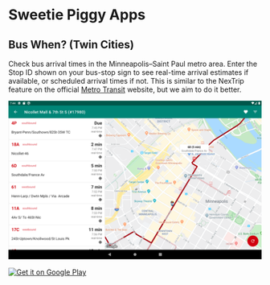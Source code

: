 # Sweetie Piggy Apps

## Bus When? (Twin Cities)

Check bus arrival times in the Minneapolis–Saint Paul metro area.
Enter the Stop ID shown on your bus-stop sign to see real-time arrival
estimates if available, or scheduled arrival times if not. This is
similar to the NexTrip feature on the official [Metro
Transit](https://www.metrotransit.org/) website, but we aim to do it
better.

![Screenshot](screenshots/screenshot_tablet.png)

<a href='https://play.google.com/store/apps/details?id=com.sweetiepiggy.buswhentwincities'><img height=90 alt='Get it on Google Play' src='https://play.google.com/intl/en_us/badges/images/generic/en_badge_web_generic.png'/></a>
